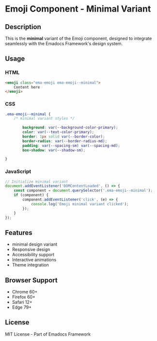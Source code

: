 # Emoji Component - Minimal Variant

## Description
This is the **minimal** variant of the Emoji component, designed to integrate seamlessly with the Emadocs Framework's design system.

## Usage

### HTML
```html
<emoji class="ema-emoji ema-emoji--minimal">
    Content here
</emoji>
```

### CSS
```css
.ema-emoji--minimal {
    /* minimal variant styles */
    
        background: var(--background-color-primary);
        color: var(--text-color-primary);
        border: 1px solid var(--border-color);
        border-radius: var(--border-radius-md);
        padding: var(--spacing-sm) var(--spacing-md);
        box-shadow: var(--shadow-sm);
    
}
```

### JavaScript
```javascript
// Initialize minimal variant
document.addEventListener('DOMContentLoaded', () => {
    const component = document.querySelector('.ema-emoji--minimal');
    if (component) {
        component.addEventListener('click', (e) => {
            console.log('Emoji minimal variant clicked');
        });
    }
});
```

## Features
- minimal design variant
- Responsive design
- Accessibility support
- Interactive animations
- Theme integration

## Browser Support
- Chrome 60+
- Firefox 60+
- Safari 12+
- Edge 79+

## License
MIT License - Part of Emadocs Framework
